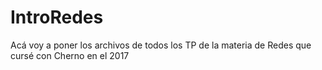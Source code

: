 # IntroRedes
Acá voy a poner los archivos de todos los TP de la materia de Redes que cursé con Cherno en el 2017
